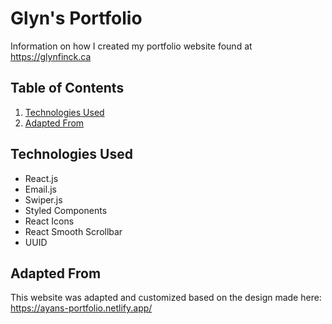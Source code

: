 # Glyn's Portfolio

Information on how I created my portfolio website found at https://glynfinck.ca

## Table of Contents

1. [Technologies Used](#technologies-used)
2. [Adapted From](#adapted-from)

## Technologies Used

- React.js
- Email.js
- Swiper.js
- Styled Components
- React Icons
- React Smooth Scrollbar
- UUID

## Adapted From

This website was adapted and customized based on the design made here: https://ayans-portfolio.netlify.app/
